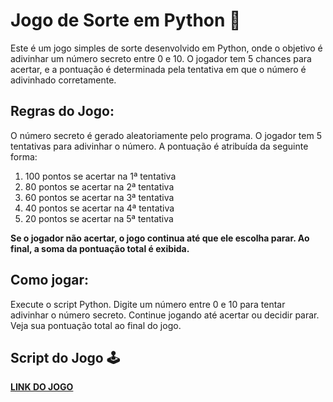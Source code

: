 # Jogo de Sorte em Python 🎲
Este é um jogo simples de sorte desenvolvido em Python, onde o objetivo é adivinhar um número secreto entre 0 e 10. O jogador tem 5 chances para acertar, e a pontuação é determinada pela tentativa em que o número é adivinhado corretamente.

## Regras do Jogo:
O número secreto é gerado aleatoriamente pelo programa.
O jogador tem 5 tentativas para adivinhar o número.
A pontuação é atribuída da seguinte forma:
1. 100 pontos se acertar na 1ª tentativa
2. 80 pontos se acertar na 2ª tentativa
3. 60 pontos se acertar na 3ª tentativa
4. 40 pontos se acertar na 4ª tentativa
5. 20 pontos se acertar na 5ª tentativa

**Se o jogador não acertar, o jogo continua até que ele escolha parar.
Ao final, a soma da pontuação total é exibida.**
## Como jogar:
Execute o script Python.
Digite um número entre 0 e 10 para tentar adivinhar o número secreto.
Continue jogando até acertar ou decidir parar.
Veja sua pontuação total ao final do jogo.

## Script do Jogo 🕹️
**[LINK DO JOGO](https://github.com/tomaziu/Jogo-de-Sorte-em-Python--/blob/main/jogo_da_sorte.py)**

